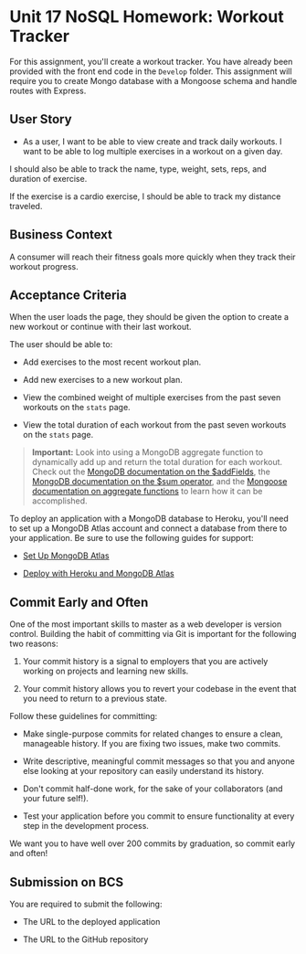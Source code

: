 # Unit 17 NoSQL Homework: Workout Tracker

For this assignment, you'll create a workout tracker. You have already been provided with the front end code in the `Develop` folder. This assignment will require you to create Mongo database with a Mongoose schema and handle routes with Express.

## User Story

* As a user, I want to be able to view create and track daily workouts. I want to be able to log multiple exercises in a workout on a given day. 

I should also be able to track the name, type, weight, sets, reps, and duration of exercise. 

If the exercise is a cardio exercise, I should be able to track my distance traveled.

## Business Context

A consumer will reach their fitness goals more quickly when they track their workout progress.

## Acceptance Criteria

When the user loads the page, they should be given the option to create a new workout or continue with their last workout.

The user should be able to:

  * Add exercises to the most recent workout plan.

  * Add new exercises to a new workout plan.

  * View the combined weight of multiple exercises from the past seven workouts on the `stats` page.

  * View the total duration of each workout from the past seven workouts on the `stats` page.

> **Important:** Look into using a MongoDB aggregate function to dynamically add up and return the total duration for each workout. Check out the [MongoDB documentation on the $addFields](https://docs.mongodb.com/manual/reference/operator/aggregation/addFields/), the [MongoDB documentation on the $sum operator](https://docs.mongodb.com/manual/reference/operator/aggregation/sum/), and the [Mongoose documentation on aggregate functions](https://mongoosejs.com/docs/api.html#aggregate_Aggregate) to learn how it can be accomplished.

To deploy an application with a MongoDB database to Heroku, you'll need to set up a MongoDB Atlas account and connect a database from there to your application. Be sure to use the following guides for support:

  * [Set Up MongoDB Atlas](../04-Important/MongoAtlas-Setup.md)

  * [Deploy with Heroku and MongoDB Atlas](../04-Important/MongoAtlas-Deploy.md)

## Commit Early and Often

One of the most important skills to master as a web developer is version control. Building the habit of committing via Git is important for the following two reasons:

1. Your commit history is a signal to employers that you are actively working on projects and learning new skills.

2. Your commit history allows you to revert your codebase in the event that you need to return to a previous state.

Follow these guidelines for committing:

* Make single-purpose commits for related changes to ensure a clean, manageable history. If you are fixing two issues, make two commits.

* Write descriptive, meaningful commit messages so that you and anyone else looking at your repository can easily understand its history.

* Don't commit half-done work, for the sake of your collaborators (and your future self!).

* Test your application before you commit to ensure functionality at every step in the development process.

We want you to have well over 200 commits by graduation, so commit early and often!

## Submission on BCS

You are required to submit the following:

* The URL to the deployed application

* The URL to the GitHub repository
